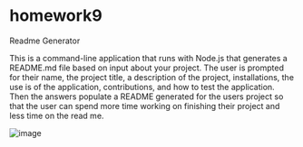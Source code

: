 # homework9
Readme Generator

This is a command-line application that runs with Node.js that generates a README.md file based on input about your project. The user is prompted for their name, the project title, a description of the project, installations, the use is of the application, contributions, and how to test the application. Then the answers populate a README generated for the users project so that the user can spend more time working on finishing their project and less time on the read me.


![image](https://user-images.githubusercontent.com/73563078/108572945-6d2ff680-72e1-11eb-8456-e49c041f22b8.png)
